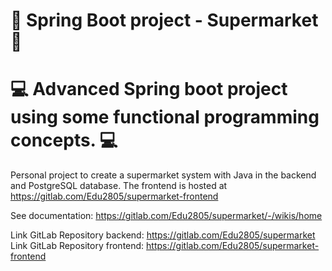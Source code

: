 # 🛒  Spring Boot project - Supermarket 🛒
# 💻 Advanced Spring boot project using some functional programming concepts. 💻

Personal project to create a supermarket system with Java in the backend and PostgreSQL database. The frontend is hosted at https://gitlab.com/Edu2805/supermarket-frontend

See documentation: https://gitlab.com/Edu2805/supermarket/-/wikis/home

Link GitLab Repository backend: https://gitlab.com/Edu2805/supermarket
Link GitLab Repository frontend: https://gitlab.com/Edu2805/supermarket-frontend
